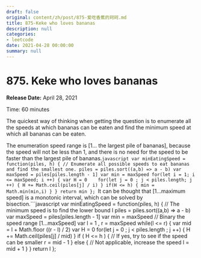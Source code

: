 ```yaml
---
draft: false
original: content/zh/post/875-爱吃香蕉的珂珂.md
title: 875-Keke who loves bananas
description: null
categories:
- leetcode
date: 2021-04-28 00:00:00
summary: null
---
```


# 875. Keke who loves bananas

**Release Date:** April 28, 2021

Time: 60 minutes

The quickest way of thinking when getting the question is to enumerate all the speeds at which bananas can be eaten and find the minimum speed at which all bananas can be eaten.

The enumeration speed range is [1... the largest pile of bananas], because the speed will not be less than 1, and there is no need for the speed to be faster than the largest pile of bananas.```javascript
var minEatingSpeed = function(piles, h) {
  // Enumerate all possible speeds to eat bananas and find the smallest one. piles = piles.sort((a,b) => a - b)
  var maxSpeed = piles[piles.length - 1]
  var min = maxSpeed
  for(let i = 1; i <= maxSpeed; i ++) {
    var H = 0    for(let j = 0 ; j < piles.length; j ++) {
      H += Math.ceil(piles[j] / i)
    }
    if(H <= h) {
      min = Math.min(min,i)
    }
  }
  return min
};
```It can be thought that [1…maximum speed] is a monotonic interval, which can be solved by bisection.```javascript
var minEatingSpeed = function(piles, h) {
  // The minimum speed is to find the lower bound l piles = piles.sort((a,b) => a - b)
  var maxSpeed = piles[piles.length - 1]
  var min = maxSpeed
  // Binary the speed range [1...maxSpeed] var l = 1 , r = maxSpeed
  while(l <= r) {
    var mid = l + Math.floor ((r - l) / 2)
    var H = 0    for(let j = 0 ; j < piles.length ; j ++) {
      H += Math.ceil(piles[j] / mid)
    }
    if ( H <= h ) {
      // If yes, try to see if the speed can be smaller r = mid - 1 } else {
      // Not applicable, increase the speed l = mid + 1 }
  }
  return l
};
```
